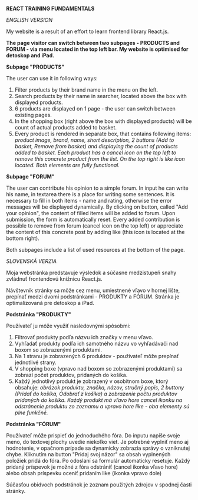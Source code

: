 **REACT TRAINING FUNDAMENTALS**

_ENGLISH VERSION_

My website is a result of an effort to learn frontend library React.js.

**The page visitor can switch between two subpages - PRODUCTS and FORUM - via menu located in the top left bar. My website is optimised for detoskop and iPad.**

**Subpage "PRODUCTS"**

The user can use it in following ways:

1. Filter products by their brand name in the menu on the left.
2. Search products by their name in searcher, located above the box with displayed products.
3. 6 products are displayed on 1 page - the user can switch between existing pages.
4. In the shopping box (right above the box with displayed products) will be count of actual products added to basket.
5. Every product is rendered in separate box, that contains following items: _product image, brand, name, short description, 2 buttons (Add to basket, Remove from basket) and displaying the count of products added to basket. Each product has a cancel icon on the top left to remove this concrete product from the list. On the top right is like icon located. Both elements are fully functional._

**Subpage "FORUM"**

The user can contribute his opinion to a simple forum. In input he can write his name, in textarea there is a place for writing some sentences. It is necessary to fill in both items - name and rating, otherwise the error messages will be displayed dynamically. By clicking on button, called "Add your opinion", the content of filled items will be added to forum. Upon submission, the form is automatically reset. Every added contribution is possible to remove from forum (cancel icon on the top left) or appreciate the content of this concrete post by adding like (this icon is located at the bottom right).

Both subpages include a list of used resources at the bottom of the page.


_SLOVENSKÁ VERZIA_

Moja webstránka predstavuje výsledok a súčasne medzistupeň snahy zvládnuť frontendovú knižnicu React.js.

Návštevník stránky sa môže cez menu, umiestnené vľavo v hornej lište, prepínať medzi dvomi podstránkami - PRODUKTY a FÓRUM. Stránka je optimalizovaná pre detoskop a iPad.

**Podstránka "PRODUKTY"**

Používateľ ju môže využiť nasledovnými spôsobmi:

1. Filtrovať produkty podľa názvu ich značky v menu vľavo.
2. Vyhľadať produkty podľa ich samotného názvu vo vyhľadávači nad boxom so zobrazenými produktami.
3. Na 1 stranu je zobrazených 6 produktov - používateľ môže prepínať jednotlivé strany.
4. V shopping boxe (vpravo nad boxom so zobrazenými produktami) sa zobrazí počet produktov, pridaných do košíka.
5. Každý jednotlivý produkt je zobrazený v osobitnom boxe, ktorý obsahuje: _obrázok produktu, značka, názov, stručný popis, 2 buttony (Pridať do košíka, Odobrať z košíka) a zobrazenie počtu produktov pridaných do košíka. Každý produkt má vľavo hore cancel ikonku na odstránenie produktu zo zoznamu a vpravo hore like - oba elementy sú plne funkčné._

**Podstránka "FÓRUM"**

Používateľ môže prispieť do jednoduchého fóra. Do inputu napíše svoje meno, do textovej plochy uvedie niekoľko viet. Je potrebné vyplniť meno aj hodnotenie, v opačnom prípade sa dynamicky zobrazia správy o vzniknutej chybe. Kliknutím na button "Pridaj svoj názor" sa obsah vyplnených položiek pridá do fóra. Po odoslaní sa formulár automaticky resetuje. Každý pridaný príspevok je možné z fóra odstrániť (cancel ikonka vľavo hore) alebo obsah príspevku oceniť pridaním like (ikonka vpravo dole)

Súčasťou obidvoch podstránok je zoznam použitých zdrojov v spodnej časti stránky. 
